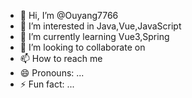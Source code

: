 - 👋 Hi, I’m @Ouyang7766
- 👀 I’m interested in Java,Vue,JavaScript
- 🌱 I’m currently learning Vue3,Spring
- 💞️ I’m looking to collaborate on 
- 📫 How to reach me <in the future>
- 😄 Pronouns: ...
- ⚡ Fun fact: ...

<!---
Ouyang7766/Ouyang7766 is a ✨ special ✨ repository because its `README.md` (this file) appears on your GitHub profile.
You can click the Preview link to take a look at your changes.
--->
